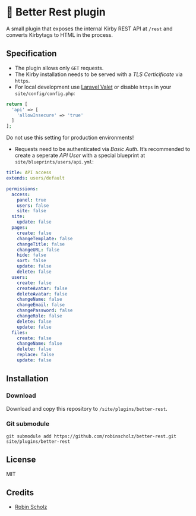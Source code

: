 # 🤝 Better Rest plugin

A small plugin that exposes the internal Kirby REST API at `/rest` and converts Kirbytags to HTML in the process.

## Specification

- The plugin allows only `GET` requests.
- The Kirby installation needs to be served with a _TLS Certicificate_ via `https`.
- For local development use [Laravel Valet](https://laravel.com/docs/5.8/valet) or disable `https` in your `site/config/config.php`:

``` php
return [
  'api' => [
    'allowInsecure' => 'true'
  ]
];
```
Do not use this setting for production environments!

- Requests need to be authenticated via _Basic Auth_. It’s recommended to create a seperate _API User_ with a special blueprint at `site/blueprints/users/api.yml`:

``` yml
title: API access
extends: users/default

permissions:
  access:
    panel: true
    users: false
    site: false
  site:
    update: false
  pages:
    create: false
    changeTemplate: false
    changeTitle: false
    changeURL: false
    hide: false
    sort: false
    update: false
    delete: false
  users:
    create: false
    createAvatar: false
    deleteAvatar: false
    changeName: false
    changeEmail: false
    changePassword: false
    changeRole: false
    delete: false
    update: false
  files:
    create: false
    changeName: false
    delete: false
    replace: false
    update: false
```

## Installation

### Download

Download and copy this repository to `/site/plugins/better-rest`.

### Git submodule

```
git submodule add https://github.com/robinscholz/better-rest.git site/plugins/better-rest
```


## License

MIT

## Credits

- [Robin Scholz](https://github.com/robinscholz)
